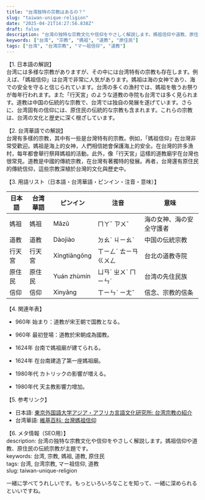 ```yaml
---
title: "台湾独特の宗教はあるの？"
slug: "taiwan-unique-religion"
date: "2025-04-21T14:27:56.838Z"
draft: false
description: "台湾の独特な宗教文化や信仰をやさしく解説します。媽祖信仰や道教、原住民の伝統宗教が主題です。"
keywords: ["台湾", "宗教", "媽祖", "道教", "原住民"]
tags: ["台湾", "台湾宗教", "マー祖信仰", "道教"]
---
```


【1. 日本語の解説】  
台湾には多様な宗教がありますが、その中には台湾特有の宗教も存在します。例えば、「媽祖信仰」は台湾で非常に人気があります。媽祖は海の女神であり、海での安全を守ると信じられています。台湾の多くの漁村では、媽祖を敬うお祭りが毎年行われます。また「行天宮」のような道教の寺院も台湾では多く見られます。道教は中国の伝統的な宗教で、台湾では独自の発展を遂げています。さらに、台湾固有の信仰には、原住民の伝統的な宗教も含まれます。これらの宗教は、台湾の文化と歴史に深く根ざしています。

【2. 台湾華語での解説】  
台灣有多樣的宗教，其中有一些是台灣特有的宗教。例如，「媽祖信仰」在台灣非常受歡迎。媽祖是海上的女神，人們相信她會保護海上的安全。在台灣的許多漁村，每年都會舉行祭拜媽祖的活動。此外，像「行天宮」這樣的道教廟宇在台灣也很常見。道教是中國的傳統宗教，在台灣有著獨特的發展。再者，台灣還有原住民的傳統信仰，這些宗教深植於台灣的文化與歷史中。

【3. 用語リスト（日本語・台湾華語・ピンイン・注音・意味）】

| 日本語  | 台湾華語  | ピンイン     | 注音         | 意味                  |
|---------|-----------|--------------|-------------|---------------------|
| 媽祖    | 媽祖      | Mǎzǔ          | ㄇㄚˇ ㄗㄨˇ | 海の女神、海の安全守護者 |
| 道教    | 道教      | Dàojiào       | ㄉㄠˋ ㄐㄧㄠˋ | 中国の伝統宗教         |
| 行天宮  | 行天宮    | Xíngtiāngōng  | ㄒㄧㄥˊ ㄊㄧㄢ ㄍㄨㄥ | 台北の道教寺院         |
| 原住民  | 原住民    | Yuán zhùmín  | ㄩㄢˊ ㄓㄨˋ ㄇㄧㄣˊ | 台湾の先住民族         |
| 信仰    | 信仰      | Xìnyǎng       | ㄒㄧㄣˋ ㄧㄤˇ | 信念、宗教的信条       |

【4. 関連年表】  
- 960年 始まり：道教が宋王朝で国教となる。  
- 960年 最初登場：道教於宋朝成為國教。
  
- 1624年 台南で媽祖廟が建てられる。  
- 1624年 在台南建造了第一座媽祖廟。

- 1980年代 カトリックの影響が増える。  
- 1980年代 天主教影響力增加。

【5. 参考リンク】  
- 日本語: [東京外国語大学アジア・アフリカ言語文化研究所: 台湾宗教の紹介](http://www.aa.tufs.ac.jp)
- 台湾華語: [維基百科: 台灣媽祖信仰](https://zh.wikipedia.org/wiki/台灣媽祖信仰)

【6. メタ情報（SEO用）】  
description: 台湾の独特な宗教文化や信仰をやさしく解説します。媽祖信仰や道教、原住民の伝統宗教が主題です。  
keywords: 台湾, 宗教, 媽祖, 道教, 原住民  
tags: 台湾, 台湾宗教, マー祖信仰, 道教  
slug: taiwan-unique-religion  

一緒に学べてうれしいです。もっといろいろなことを知って、一緒に深められるといいですね。